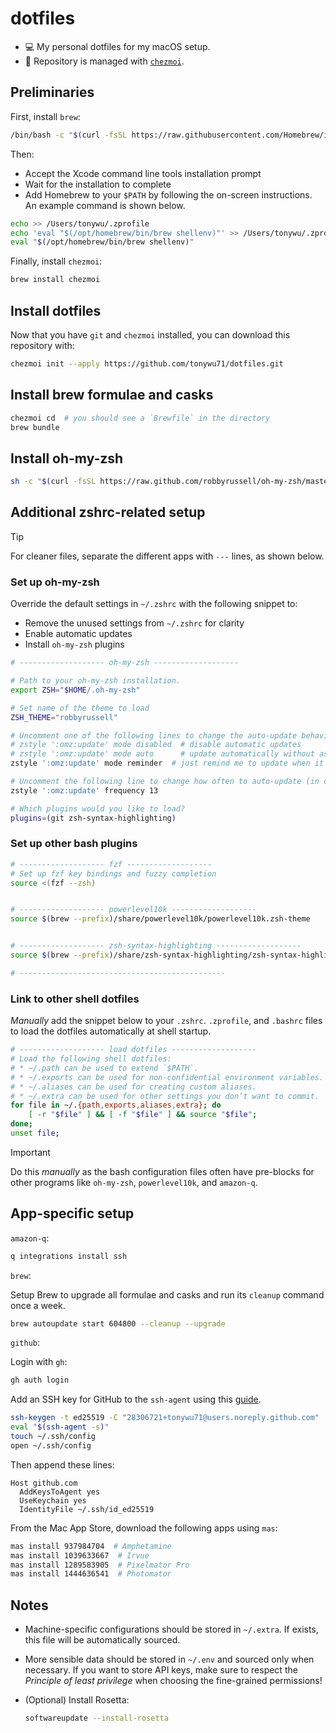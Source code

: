# dotfiles

- 💻 My personal dotfiles for my macOS setup.
- 🏡 Repository is managed with [`chezmoi`](https://github.com/twpayne/chezmoi).

## Preliminaries

First, install `brew`:

```bash
/bin/bash -c "$(curl -fsSL https://raw.githubusercontent.com/Homebrew/install/HEAD/install.sh)"
```

Then:

- Accept the Xcode command line tools installation prompt
- Wait for the installation to complete
- Add Homebrew to your `$PATH` by following the on-screen instructions. An example command is shown below.

```bash
echo >> /Users/tonywu/.zprofile
echo 'eval "$(/opt/homebrew/bin/brew shellenv)"' >> /Users/tonywu/.zprofile
eval "$(/opt/homebrew/bin/brew shellenv)"
```

Finally, install `chezmoi`:

```bash
brew install chezmoi
```

## Install dotfiles

Now that you have `git` and `chezmoi` installed, you can download this repository with:

```bash
chezmoi init --apply https://github.com/tonywu71/dotfiles.git
```

## Install brew formulae and casks

```bash
chezmoi cd  # you should see a `Brewfile` in the directory
brew bundle
```

## Install oh-my-zsh

```bash
sh -c "$(curl -fsSL https://raw.github.com/robbyrussell/oh-my-zsh/master/tools/install.sh)"
```

## Additional zshrc-related setup

> [!TIP]
> For cleaner files, separate the different apps with `---` lines, as shown below.

### Set up oh-my-zsh

Override the default settings in `~/.zshrc` with the following snippet to:

- Remove the unused settings from `~/.zshrc` for clarity
- Enable automatic updates
- Install `oh-my-zsh` plugins

```bash
# ------------------- oh-my-zsh -------------------

# Path to your oh-my-zsh installation.
export ZSH="$HOME/.oh-my-zsh"

# Set name of the theme to load
ZSH_THEME="robbyrussell"

# Uncomment one of the following lines to change the auto-update behavior
# zstyle ':omz:update' mode disabled  # disable automatic updates
# zstyle ':omz:update' mode auto      # update automatically without asking
zstyle ':omz:update' mode reminder  # just remind me to update when it's time

# Uncomment the following line to change how often to auto-update (in days).
zstyle ':omz:update' frequency 13

# Which plugins would you like to load?
plugins=(git zsh-syntax-highlighting)
```

### Set up other bash plugins

```bash
# ------------------- fzf -------------------
# Set up fzf key bindings and fuzzy completion
source <(fzf --zsh)


# ------------------- powerlevel10k -------------------
source $(brew --prefix)/share/powerlevel10k/powerlevel10k.zsh-theme


# ------------------- zsh-syntax-highlighting -------------------
source $(brew --prefix)/share/zsh-syntax-highlighting/zsh-syntax-highlighting.zsh

# ----------------------------------------------
```

### Link to other shell dotfiles

*Manually* add the snippet below to your `.zshrc`. `.zprofile`, and `.bashrc` files to load the dotfiles automatically at shell startup.

```bash
# ------------------- load dotfiles -------------------
# Load the following shell dotfiles:
# * ~/.path can be used to extend `$PATH`.
# * ~/.exports can be used for non-confidential environment variables.
# * ~/.aliases can be used for creating custom aliases.
# * ~/.extra can be used for other settings you don’t want to commit.
for file in ~/.{path,exports,aliases,extra}; do
    [ -r "$file" ] && [ -f "$file" ] && source "$file";
done;
unset file;
```

> [!IMPORTANT]
> Do this *manually* as the bash configuration files often have pre-blocks for other programs like `oh-my-zsh`, `powerlevel10k`, and `amazon-q`.

## App-specific setup

`amazon-q`:

```bash
q integrations install ssh
```

`brew`:

Setup Brew to upgrade all formulae and casks and run its `cleanup` command once a week.

```bash
brew autoupdate start 604800 --cleanup --upgrade
```

`github`:

Login with `gh`:

```bash
gh auth login
```

Add an SSH key for GitHub to the `ssh-agent` using this [guide](https://docs.github.com/en/authentication/connecting-to-github-with-ssh/generating-a-new-ssh-key-and-adding-it-to-the-ssh-agent).

```bash
ssh-keygen -t ed25519 -C "28306721+tonywu71@users.noreply.github.com"
eval "$(ssh-agent -s)"
touch ~/.ssh/config
open ~/.ssh/config
```

Then append these lines:

```ssh-config
Host github.com
  AddKeysToAgent yes
  UseKeychain yes
  IdentityFile ~/.ssh/id_ed25519
```

From the Mac App Store, download the following apps using `mas`:

```bash
mas install 937984704  # Amphetamine
mas install 1039633667  # Irvue
mas install 1289583905  # Pixelmator Pro
mas install 1444636541  # Photomator
```

## Notes

- Machine-specific configurations should be stored in `~/.extra`. If exists, this file will be automatically sourced.
- More sensible data should be stored in `~/.env` and sourced only when necessary. If you want to store API keys, make sure to respect the *Principle of least privilege* when choosing the fine-grained permissions!
- (Optional) Install Rosetta:

    ```bash
    softwareupdate --install-rosetta
    ```

